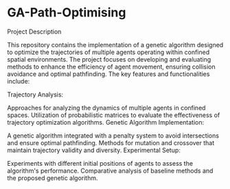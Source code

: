# GA-Path-Optimising
Project Description

This repository contains the implementation of a genetic algorithm designed to optimize the trajectories of multiple agents operating within confined spatial environments. The project focuses on developing and evaluating methods to enhance the efficiency of agent movement, ensuring collision avoidance and optimal pathfinding. The key features and functionalities include:

Trajectory Analysis:

Approaches for analyzing the dynamics of multiple agents in confined spaces.
Utilization of probabilistic matrices to evaluate the effectiveness of trajectory optimization algorithms.
Genetic Algorithm Implementation:

A genetic algorithm integrated with a penalty system to avoid intersections and ensure optimal pathfinding.
Methods for mutation and crossover that maintain trajectory validity and diversity.
Experimental Setup:

Experiments with different initial positions of agents to assess the algorithm's performance.
Comparative analysis of baseline methods and the proposed genetic algorithm.
